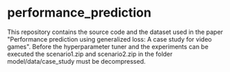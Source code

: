 # performance_prediction
This repository contains the source code and the dataset used in the paper "Performance prediction using generalized loss: A case study for video games". Before the hyperparameter tuner and the experiments can be executed the scenario1.zip and scenario2.zip in the folder model/data/case_study must be decompressed.
